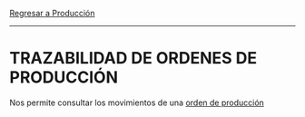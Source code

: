 [Regresar a Producción](../README.MD)

---
# TRAZABILIDAD DE ORDENES DE PRODUCCIÓN

Nos permite consultar los movimientos de una [orden de producción](../movimientos/orden-produccion-md)



